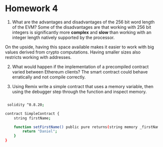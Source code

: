 # Homework 4

1. What are the advantages and disadvantages of the 256 bit word length of the 
EVM?
Some of the disadvantages are that working with 256 bit integers is 
significantly more **complex** and **slow** than working with an integer 
length natively supported by the processor.

On the upside, having this space available makes it easier to work with 
big values derived from crypto computations. Having smaller sizes also 
restricts working with addresses.

2. What would happen if the implementation of a precompiled contract varied 
between Ethereum clients?
The smart contract could behave erratically and not compile correctly.

3. Using Remix write a simple contract that uses a memory variable, then 
using the debugger step through the function and inspect memory.
```bash

 solidity ^0.8.20;

contract SimpleContract {
    string firstName;

    function setFirstName() public pure returns(string memory _firstName) {
        return "Daniel";
    }
}
```
